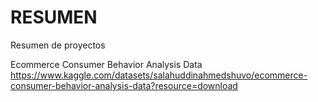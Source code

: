# RESUMEN
Resumen de proyectos

Ecommerce Consumer Behavior Analysis Data
https://www.kaggle.com/datasets/salahuddinahmedshuvo/ecommerce-consumer-behavior-analysis-data?resource=download
